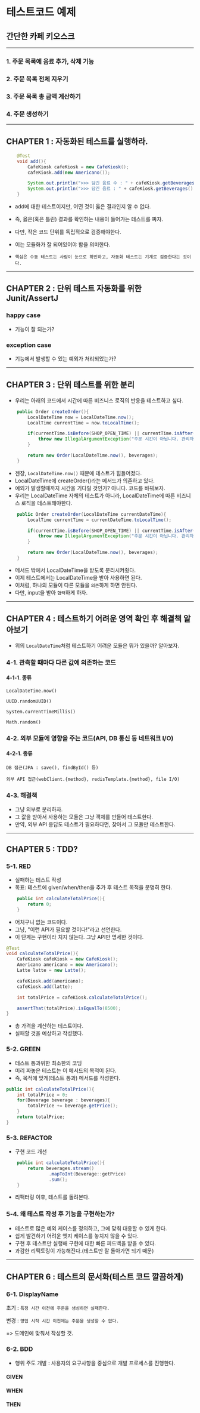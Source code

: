 # 테스트코드 예제
## 간단한 카페 키오스크

---

### 1. 주문 목록에 음료 추가, 삭제 기능

### 2. 주문 목록 전체 지우기

### 3. 주문 목록 총 금액 계산하기

### 4. 주문 생성하기

---

## CHAPTER 1 : 자동화된 테스트를 실행하라.

```java
    @Test
    void add(){
        CafeKiosk cafeKiosk = new CafeKiosk();
        cafeKiosk.add(new Americano());

        System.out.println(">>> 담긴 음료 수 : " + cafeKiosk.getBeverages().size());
        System.out.println(">>> 담긴 음료 : " + cafeKiosk.getBeverages().get(0).getName());
    }
```

- add에 대한 테스트이지만, 어떤 것이 옳은 결과인지 알 수 없다.
- 즉, 옳은(혹은 틀린) 결과를 확인하는 내용이 들어가는 테스트를 짜자.
- 다만, 작은 코드 단위를 독립적으로 검증해야한다.
- 이는 모듈화가 잘 되어있어야 함을 의미한다.

- `핵심은 수동 테스트는 사람이 눈으로 확인하고, 자동화 테스트는 기계로 검증한다는 것이다.`

---

## CHAPTER 2 : 단위 테스트 자동화를 위한 Junit/AssertJ

### happy case

- 기능이 잘 되는가?

### exception case

- 기능에서 발생할 수 있는 예외가 처리되었는가?

---

## CHAPTER 3 : 단위 테스트를 위한 분리

- 우리는 아래의 코드에서 시간에 따른 비즈니스 로직의 반응을 테스트하고 싶다.

````java
    public Order createOrder(){
        LocalDateTime now = LocalDateTime.now();
        LocalTime currentTime = now.toLocalTime();

        if(currentTime.isBefore(SHOP_OPEN_TIME) || currentTime.isAfter(SHOP_CLOSE_TIME)){
            throw new IllegalArgumentException("주문 시간이 아닙니다. 관리자에게 문의하세요.");
        }

        return new Order(LocalDateTime.now(), beverages);
    }
````

- 젠장, `LocalDateTime.now()` 때문에 테스트가 힘들어졌다.
- LocalDateTime에 createOrder()라는 메서드가 의존하고 있다.
- 예외가 발생할때까지 시간을 기다릴 것인가? 아니다. 코드를 바꿔보자.
- 우리는 LocalDateTime 자체의 테스트가 아니라, LocalDateTime에 따른 비즈니스 로직을 테스트해야한다.

````java
    public Order createOrder(LocalDateTime currentDateTime){
        LocalTime currentTime = currentDateTime.toLocalTime();

        if(currentTime.isBefore(SHOP_OPEN_TIME) || currentTime.isAfter(SHOP_CLOSE_TIME)){
            throw new IllegalArgumentException("주문 시간이 아닙니다. 관리자에게 문의하세요.");
        }

        return new Order(LocalDateTime.now(), beverages);
    }
````

- 메서드 밖에서 LocalDateTime을 받도록 분리시켜줬다.
- 이제 테스트에서는 LocalDateTime을 받아 사용하면 된다.
- 이처럼, 하나의 모듈이 다른 모듈을 `의존`하게 하면 안된다.
- 다만, input을 받아 `협력`하게 하자.

---

## CHAPTER 4 : 테스트하기 어려운 영역 확인 후 해결책 알아보기

- 위의 `LocalDateTime`처럼 테스트하기 어려운 모듈은 뭐가 있을까? 알아보자.

### 4-1. 관측할 때마다 다른 값에 의존하는 코드

#### 4-1-1. 종류

`LocalDateTime.now()`

`UUID.randomUUID()`

`System.currentTimeMillis()`

`Math.random()`

### 4-2. 외부 모듈에 영향을 주는 코드(API, DB 통신 등 네트워크 I/O)

#### 4-2-1. 종류

`DB 접근(JPA : save(), findById() 등)`

`외부 API 접근(webClient.{method}, redisTemplate.{method}, file I/O)`

### 4-3. 해결책

- 그냥 외부로 분리하자.
- 그 값을 받아서 사용하는 모듈은 그냥 객체를 만들어 테스트한다.
- 만약, 외부 API 응답도 테스트가 필요하다면, 찾아서 그 모듈만 테스트한다.

---

## CHAPTER 5 : TDD?

### 5-1. RED

- 실패하는 테스트 작성
- 목표: 테스트에 given/when/then을 추가 후 테스트 목적을 분명히 한다.

````java
    public int calculateTotalPrice(){
        return 0;
    }
````
- 어처구니 없는 코드이다.
- 그냥, "이런 API가 필요할 것이다!"라고 선언한다.
- 이 단계는 구현이라 치지 않는다. 그냥 API만 명세한 것이다.

````java
@Test
void calculateTotalPrice(){
    CafeKiosk cafeKiosk = new CafeKiosk();
    Americano americano = new Americano();
    Latte latte = new Latte();

    cafeKiosk.add(americano);
    cafeKiosk.add(latte);

    int totalPrice = cafeKiosk.calculateTotalPrice();

    assertThat(totalPrice).isEqualTo(8500);
}
````

- 총 가격을 계산하는 테스트이다.
- 실패할 것을 예상하고 작성했다.

### 5-2. GREEN

- 테스트 통과위한 최소한의 코딩
- 미리 짜놓은 테스트는 이 메서드의 목적이 된다.
- 즉, 목적에 맞게(테스트 통과) 메서드를 작성한다.

````java
public int calculateTotalPrice(){
    int totalPrice = 0;
    for(Beverage beverage : beverages){
        totalPrice += beverage.getPrice();
    }
    return totalPrice;
}
```` 

### 5-3. REFACTOR

- 구현 코드 개선
````java
    public int calculateTotalPrice(){
        return beverages.stream()
                .mapToInt(Beverage::getPrice)
                .sum();
    }
````

- 리팩터링 이후, 테스트를 돌려본다.

### 5-4. 왜 테스트 작성 후 기능을 구현하는가?
                         
- 테스트로 많은 예외 케이스를 정의하고, 그에 맞춰 대응할 수 있게 한다.
- 쉽게 발견하기 어려운 엣지 케이스를 놓치지 않을 수 있다.
- 구현 후 테스트만 실행해 구현에 대한 빠른 피드백을 받을 수 있다.
- 과감한 리팩토링이 가능해진다.(테스트만 잘 돌아가면 되기 때문)

---

## CHAPTER 6 : 테스트의 문서화(테스트 코드 깔끔하게)

### 6-1. DisplayName

초기 : `특정 시간 이전에 주문을 생성하면 실패한다.`

변경 : `영업 시작 시간 이전에는 주문을 생성할 수 없다.`
   
=> 도메인에 맞춰서 작성할 것.

### 6-2. BDD
                 
- 행위 주도 개발 : 사용자의 요구사항을 중심으로 개발 프로세스를 진행한다.

#### GIVEN

#### WHEN

#### THEN
